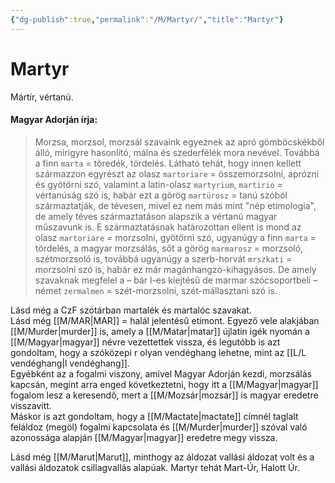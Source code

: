 ```yaml
---
{"dg-publish":true,"permalink":"/M/Martyr/","title":"Martyr"}
---
```



# Martyr

Mártír, vértanú.  

#### Magyar Adorján írja:  

> Morzsa, morzsol, morzsál szavaink egyeznek az apró gömböcskékből álló, mirigyre hasonlító, málna és szederfélék mora nevével. Továbbá a finn `marta` = töredék, tördelés. Látható tehát, hogy innen kellett származzon egyrészt az olasz `martoriare` = összemorzsolni, aprózni és gyötörni szó, valamint a latin-olasz `martyrium`, `martirio` = vértanúság szó is, habár ezt a görög `martürosz` = tanú szóból származtatják, de tévesen, mivel ez nem más mint "nép etimologia", de amely téves származtatáson alapszik a vértanú magyar műszavunk is. E származtatásnak határozottan ellent is mond az olasz `martoriare` = morzsolni, gyötörni szó, ugyanúgy a finn `marta` = tördelés, a magyar morzsálás, sőt a görög `marmarosz` = morzsoló, szétmorzsoló is, továbbá ugyanúgy a szerb-horvát `mrszkati` = morzsolni szó is, habár ez már magánhangzó-kihagyásos. De amely szavaknak megfelel a – bár l-es kiejtésű de marmar szócsoportbeli – német `zermalmen` = szét-morzsolni, szét-mállasztani szó is.  

Lásd még a CzF szótárban martalék és martalóc szavakat.  
Lásd még [[M/MAR\|MAR]] = halál jelentésű etimont. Egyező vele alakjában [[M/Murder\|murder]] is, amely a [[M/Matar\|matar]] újlatin igék nyomán a [[M/Magyar\|magyar]] névre vezettettek vissza, és legutóbb is azt gondoltam, hogy a szóközepi r olyan vendéghang lehetne, mint az [[L/L vendéghang\|l vendéghang]].  
Egyébként az a fogalmi viszony, amivel Magyar Adorján kezdi, morzsálás kapcsán, megint arra enged következtetni, hogy itt a [[M/Magyar\|magyar]] fogalom lesz a keresendő, mert a [[M/Mozsár\|mozsár]] is magyar eredetre visszavitt.  
Máskor is azt gondoltam, hogy a [[M/Mactate\|mactate]] címnél taglalt feláldoz (megöl) fogalmi kapcsolata és [[M/Murder\|murder]] szóval való azonossága alapján [[M/Magyar\|magyar]] eredetre megy vissza.  

Lásd még [[M/Marut\|Marut]], minthogy az áldozat vallási áldozat volt és a vallási áldozatok csillagvallás alapúak. Martyr tehát Mart-Úr, Halott Úr.  